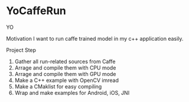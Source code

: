 # YoCaffeRun
YO

Motivation
I want to run caffe trained model in my c++ application easily.

Project Step
1. Gather all run-related sources from Caffe
2. Arrage and compile them with CPU mode
3. Arrage and compile them with GPU mode
4. Make a C++ example with OpenCV imread
5. Make a CMaklist for easy compiling
6. Wrap and make examples for Android, iOS, JNI
